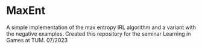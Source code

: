 # MaxEnt

A simple implementation of the max entropy IRL algorithm and a variant with the negative examples.
Created this repository for the seminar Learning in Games at TUM.
07/2023
